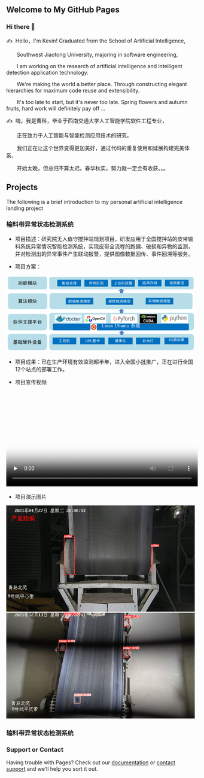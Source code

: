 ## Welcome to My GitHub Pages

### Hi there 👋

<p>✍️&nbsp;&nbsp;Hello，I'm Kevin! Graduated from the School of Artificial Intelligence,</p>
<p>&emsp;&emsp;Southwest Jiaotong University, majoring in software engineering,</p>
<p>&emsp;&emsp;I am working on the research of artificial intelligence and intelligent detection application technology.</p>
<p>&emsp;&emsp;We're making the world a better place. Through constructing elegant hierarchies for maximum code reuse and extensibility.</p>
<p>&emsp;&emsp;It's too late to start, but it's never too late. Spring flowers and autumn fruits, hard work will definitely pay off ...</p>
<p>✍️&nbsp;&nbsp;嗨，我是曹科，毕业于西南交通大学人工智能学院软件工程专业，</p>
<p>&emsp;&emsp;正在致力于人工智能与智能检测应用技术的研究。</p>
<p>&emsp;&emsp;我们正在让这个世界变得更加美好，通过代码的重复使用和延展构建完美体系，</p>
<p>&emsp;&emsp;开始太晚，但总归不算太迟。春华秋实，努力就一定会有收获。。。</p>


## Projects

The following is a brief introduction to my personal artificial intelligence landing project

### 输料带异常状态检测系统

- 项目描述：研究院无人值守搅拌站规划项目，研发应用于全国搅拌站的皮带输料系统异常情况智能检测系统，实现皮带全流程的跑偏、破损和异物的监测，并对检测出的异常事件产生联动报警，提供图像数据回传、事件回溯等服务。


- 项目方案：
<div style="color:#0000FF" align="center">
<img src="./images/belt_0.png" width="512"/>
</div>

- 项目成果：已在生产环境有效监测超半年，进入全国小批推广，正在进行全国12个站点的部署工作。


- 项目宣传视频
<div style="color:#0000FF" align="center">
<video id="video" controls="controls" preload="none" width="512" poster="./videos/belt_15s.png">
<source id="mp4" src="./videos/belt_15s.mp4" type="video/mp4">
</video>
</div>


- 项目演示图片
<div style="color:#0000FF" align="center">
<img src="./images/belt_1.jpg" width="512"/>
</div>
<div style="color:#0000FF" align="center">
<img src="./images/belt_2.jpg" width="512"/>
</div>

### 输料带异常状态检测系统



### Support or Contact

Having trouble with Pages? Check out our [documentation](https://docs.github.com/categories/github-pages-basics/) or [contact support](https://support.github.com/contact) and we’ll help you sort it out.
